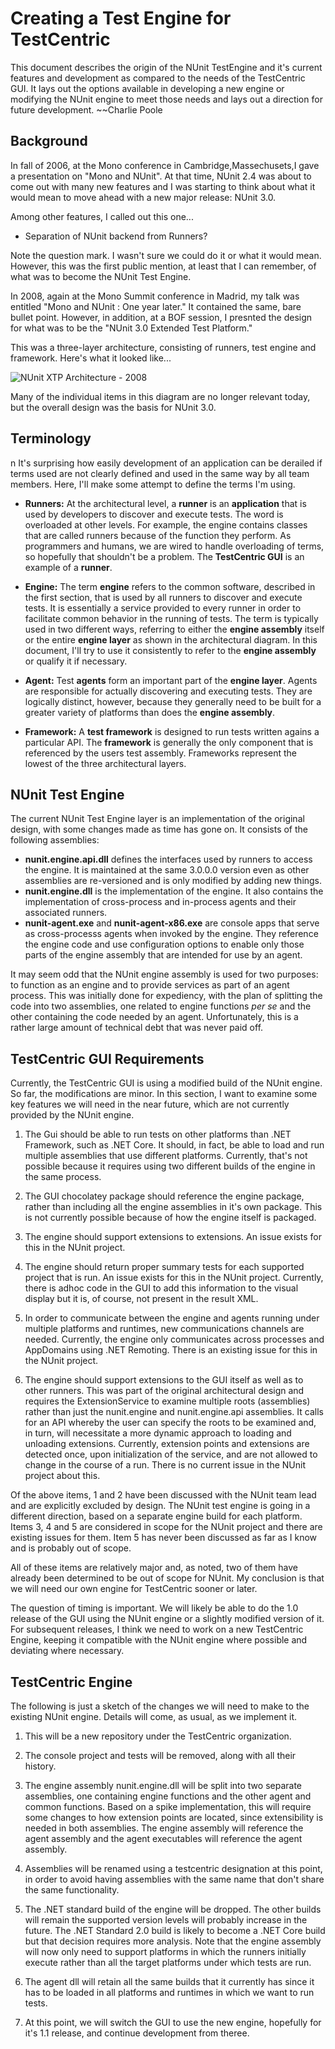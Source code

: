 # Creating a Test Engine for TestCentric

This document describes the origin of the NUnit TestEngine and it's current features and development as compared to the needs of the TestCentric GUI. It lays out the options available in developing a new engine or modifying the NUnit engine to meet those needs and lays out a direction for future development. ~~Charlie Poole

## Background

In fall of 2006, at the Mono conference in Cambridge,Massechusets,I gave a presentation on "Mono and NUnit". At that time, NUnit 2.4 was about to come out with many new features and I was starting to think about what it would mean to move ahead with a new major release: NUnit 3.0.

Among other features, I called out this one...

  * Separation of NUnit backend from Runners?

Note the question mark. I wasn't sure we could do it or what it would mean. However, this was the first public mention, at least that I can remember, of what was to become the NUnit Test Engine.

In 2008, again at the Mono Summit conference in Madrid, my talk was entitled "Mono and NUnit : One year later." It contained the same, bare bullet point. However, in addition, at a BOF session, I presnted the design for what was to be the "NUnit 3.0 Extended Test Platform."

This was a three-layer architecture, consisting of runners, test engine and framework. Here's what it looked like...

![NUnit XTP Architecture - 2008](nunit-xtp-2008.png)

Many of the individual items in this diagram are no longer relevant today, but the overall design was the basis for NUnit 3.0.

## Terminology
 n
It's surprising how easily development of an application can be derailed if terms used are not clearly defined and used in the same way by all team members. Here, I'll make some attempt to define the terms I'm using.

 *  **Runners:** At the architectural level, a __runner__ is an __application__ that is used by developers to discover and execute tests. The word is overloaded at other levels. For example, the engine contains classes that are called runners because of the function they perform. As programmers and humans, we are wired to handle overloading of terms, so hopefully that shouldn't be a problem. The __TestCentric GUI__ is an example of a __runner__.

 * **Engine:** The term **engine** refers to the common software, described in the first section, that is used by all runners to discover and execute tests. It is essentially a service provided to every runner in order to facilitate common behavior in the running of tests. The term is typically used in two different ways, referring to either the __engine assembly__ itself or the entire __engine layer__ as shown in the architectural diagram. In this document, I'll try to use it consistently to refer to the __engine assembly__ or qualify it if necessary.

 * **Agent:** Test __agents__ form an important part of the __engine layer__. Agents are responsible for actually discovering and executing tests. They are logically distinct, however, because they generally need to be built for a greater variety of platforms than does the __engine assembly__.

 * **Framework:** A **test framework** is designed to run tests written agains a particular API. The **framework** is generally the only component that is referenced by the users test assembly. Frameworks represent the lowest of the three architectural layers.

## NUnit Test Engine

The current NUnit Test Engine layer is an implementation of the original design, with some changes made as time has gone on. It consists of the following assemblies:
 * **nunit.engine.api.dll** defines the interfaces used by runners to access the engine. It is maintained at the same 3.0.0.0 version even as other assemblies are re-versioned and is only modified by adding new things.
 * **nunit.engine.dll** is the implementation of the engine. It also contains the implementation of cross-process and in-process agents and their associated runners.
 * **nunit-agent.exe** and **nunit-agent-x86.exe** are console apps that serve as cross-processs agents when invoked by the engine. They reference the engine code and use configuration options to enable only those parts of the engine assembly that are intended for use by an agent.

It may seem odd that the NUnit engine assembly is used for two purposes: to function as an engine and to provide services as part of an agent process. This was initially done for expediency, with the plan of splitting the code into two assemblies, one related to engine functions _per se_ and the other containing the code needed by an agent. Unfortunately, this is a rather large amount of technical debt that was never paid off. 

## TestCentric GUI Requirements

Currently, the TestCentric GUI is using a modified build of the NUnit engine. So far, the modifications are minor. In this section, I want to examine some key features we will need in the near future, which are not currently provided by the NUnit engine.

1. The Gui should be able to run tests on other platforms than .NET Framework, such as .NET Core. It should, in fact, be able to load and run multiple assemblies that use different platforms. Currently, that's not possible because it requires using two different builds of the engine in the same process.

2. The GUI chocolatey package should reference the engine package, rather than including all the engine assemblies in it's own package. This is not currently possible because of how the engine itself is packaged.

3. The engine should support extensions to extensions. An issue exists for this in the NUnit project.

4. The engine should return proper summary tests for each supported project that is run. An issue exists for this in the NUnit project. Currently, there is adhoc code in the GUI to add this information to the visual display but it is, of course, not present in the result XML.

5. In order to communicate between the engine and agents running under multiple platforms and runtimes, new communications channels are needed. Currently, the engine only communicates across processes and AppDomains using .NET Remoting. There is an existing issue for this in the NUnit project.

6. The engine should support extensions to the GUI itself as well as to other runners. This was part of the original architectural design and requires the ExtensionService to examine multiple roots (assemblies) rather than just the nunit.engine and nunit.engine.api assemblies. It calls for an API whereby the user can specify the roots to be examined and, in turn, will necessitate a more dynamic approach to loading and unloading extensions. Currently, extension points and extensions are detected once, upon initialization of the service, and are not allowed to change in the course of a run. There is no current issue in the NUnit project about this.

Of the above items, 1 and 2 have been discussed with the NUnit team lead and are explicitly excluded by design. The NUnit test engine is going in a different direction, based on a separate engine build for each platform. Items 3, 4 and 5 are considered in scope for the NUnit project and there are existing issues for them. Item 5 has never been discussed as far as I know and is probably out of scope.

All of these items are relatively major and, as noted, two of them have already been determined to be out of scope for NUnit. My conclusion is that we will need our own engine for TestCentric sooner or later. 

The question of timing is important. We will likely be able to do the 1.0 release of the GUI using the NUnit engine or a slightly modified version of it. For subsequent releases, I think we need to work on a new TestCentric Engine, keeping it compatible with the NUnit engine where possible and deviating where necessary.

## TestCentric Engine

The following is just a sketch of the changes we will need to make to the existing NUnit engine. Details will come, as usual, as we implement it.

1. This will be a new repository under the TestCentric organization.

2. The console project and tests will be removed, along with all their history.

3. The engine assembly nunit.engine.dll will be split into two separate assemblies, one containing engine functions and the other agent and common functions. Based on a spike implementation, this will require some changes to how extension points are located, since extensibility is needed in both assemblies. The engine assembly will reference the agent assembly and the agent executables will reference the agent assembly.

4. Assemblies will be renamed using a testcentric designation at this point, in order to avoid having assemblies with the same name that don't share the same functionality.

5. The .NET standard build of the engine will be dropped. The other builds will remain the supported version levels will probably increase in the future. The .NET Standard 2.0 build is likely to become a .NET Core build but that decision requires more analysis. Note that the engine assembly will now only need to support platforms in which the runners initially execute rather than all the target platforms under which tests are run.

6. The agent dll will retain all the same builds that it currently has since it has to be loaded in all platforms and runtimes in which we want to run tests.

7. At this point, we will switch the GUI to use the new engine, hopefully for it's 1.1 release, and continue development from theree.
